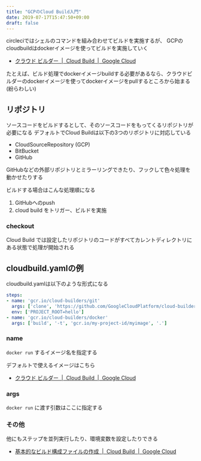 ```yaml
---
title: "GCPのCloud Build入門"
date: 2019-07-17T15:47:50+09:00
draft: false
---
```


circleciではシェルのコマンドを組み合わせてビルドを実施するが、
GCPのcloudbuildはdockerイメージを使ってビルドを実施していく

- [クラウド ビルダー  |  Cloud Build  |  Google Cloud](https://cloud.google.com/cloud-build/docs/cloud-builders?hl=ja)

たとえば、ビルド処理でdockerイメージbuildする必要があるなら、クラウドビルダーのdockerイメージを使ってdockerイメージをpullするところから始まる (紛らわしい)


## リポジトリ

ソースコードをビルドするとして、そのソースコードをもってくるリポジトリが必要になる
デフォルトでCloud Buildは以下の3つのリポジトリに対応している

- CloudSourceRepository (GCP)
- BitBucket
- GitHub

GitHubなどの外部リポジトリとミラーリングできたり、フックして色々処理を動かせたりする

ビルドする場合はこんな処理順になる

1. GitHubへのpush
1. cloud build をトリガー、ビルドを実施


### checkout

Cloud Build では設定したリポジトリのコードがすべてカレントディレクトリにある状態で処理が開始される


## cloudbuild.yamlの例

cloudbuild.yamlは以下のような形式になる

```yaml
steps:
- name: 'gcr.io/cloud-builders/git'
  args: ['clone', 'https://github.com/GoogleCloudPlatform/cloud-builders']
  env: ['PROJECT_ROOT=hello']
- name: 'gcr.io/cloud-builders/docker'
  args: ['build', '-t', 'gcr.io/my-project-id/myimage', '.']
```

### name

`docker run` するイメージ名を指定する

デフォルトで使えるイメージはこちら

- [クラウド ビルダー  |  Cloud Build  |  Google Cloud](https://cloud.google.com/cloud-build/docs/cloud-builders?hl=ja)


### args

`docker run` に渡す引数はここに指定する


### その他

他にもステップを並列実行したり、環境変数を設定したりできる

- [基本的なビルド構成ファイルの作成  |  Cloud Build  |  Google Cloud](https://cloud.google.com/cloud-build/docs/configuring-builds/create-basic-configuration?hl=ja)
